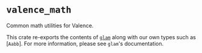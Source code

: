 # `valence_math`

Common math utilities for Valence.

This crate re-exports the contents of [`glam`](https://docs.rs/glam/latest/glam/) along with our own types such as [`Aabb`].
For more information, please see `glam`'s documentation.
